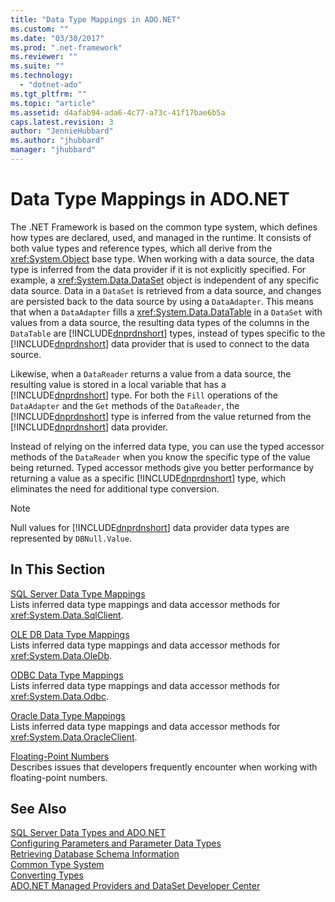 ```yaml
---
title: "Data Type Mappings in ADO.NET"
ms.custom: ""
ms.date: "03/30/2017"
ms.prod: ".net-framework"
ms.reviewer: ""
ms.suite: ""
ms.technology: 
  - "dotnet-ado"
ms.tgt_pltfrm: ""
ms.topic: "article"
ms.assetid: d4afab94-ada6-4c77-a73c-41f17bae6b5a
caps.latest.revision: 3
author: "JennieHubbard"
ms.author: "jhubbard"
manager: "jhubbard"
---
```

# Data Type Mappings in ADO.NET
The .NET Framework is based on the common type system, which defines how types are declared, used, and managed in the runtime. It consists of both value types and reference types, which all derive from the <xref:System.Object> base type. When working with a data source, the data type is inferred from the data provider if it is not explicitly specified. For example, a <xref:System.Data.DataSet> object is independent of any specific data source. Data in a `DataSet` is retrieved from a data source, and changes are persisted back to the data source by using a `DataAdapter`. This means that when a `DataAdapter` fills a <xref:System.Data.DataTable> in a `DataSet` with values from a data source, the resulting data types of the columns in the `DataTable` are [!INCLUDE[dnprdnshort](../../../../includes/dnprdnshort-md.md)] types, instead of types specific to the [!INCLUDE[dnprdnshort](../../../../includes/dnprdnshort-md.md)] data provider that is used to connect to the data source.  
  
 Likewise, when a `DataReader` returns a value from a data source, the resulting value is stored in a local variable that has a [!INCLUDE[dnprdnshort](../../../../includes/dnprdnshort-md.md)] type. For both the `Fill` operations of the `DataAdapter` and the `Get` methods of the `DataReader`, the [!INCLUDE[dnprdnshort](../../../../includes/dnprdnshort-md.md)] type is inferred from the value returned from the [!INCLUDE[dnprdnshort](../../../../includes/dnprdnshort-md.md)] data provider.  
  
 Instead of relying on the inferred data type, you can use the typed accessor methods of the `DataReader` when you know the specific type of the value being returned. Typed accessor methods give you better performance by returning a value as a specific [!INCLUDE[dnprdnshort](../../../../includes/dnprdnshort-md.md)] type, which eliminates the need for additional type conversion.  
  
> [!NOTE]
>  Null values for [!INCLUDE[dnprdnshort](../../../../includes/dnprdnshort-md.md)] data provider data types are represented by `DBNull.Value`.  
  
## In This Section  
 [SQL Server Data Type Mappings](../../../../docs/framework/data/adonet/sql-server-data-type-mappings.md)  
 Lists inferred data type mappings and data accessor methods for <xref:System.Data.SqlClient>.  
  
 [OLE DB Data Type Mappings](../../../../docs/framework/data/adonet/ole-db-data-type-mappings.md)  
 Lists inferred data type mappings and data accessor methods for <xref:System.Data.OleDb>.  
  
 [ODBC Data Type Mappings](../../../../docs/framework/data/adonet/odbc-data-type-mappings.md)  
 Lists inferred data type mappings and data accessor methods for <xref:System.Data.Odbc>.  
  
 [Oracle Data Type Mappings](../../../../docs/framework/data/adonet/oracle-data-type-mappings.md)  
 Lists inferred data type mappings and data accessor methods for <xref:System.Data.OracleClient>.  
  
 [Floating-Point Numbers](../../../../docs/framework/data/adonet/floating-point-numbers.md)  
 Describes issues that developers frequently encounter when working with floating-point numbers.  
  
## See Also  
 [SQL Server Data Types and ADO.NET](../../../../docs/framework/data/adonet/sql/sql-server-data-types.md)   
 [Configuring Parameters and Parameter Data Types](../../../../docs/framework/data/adonet/configuring-parameters-and-parameter-data-types.md)   
 [Retrieving Database Schema Information](../../../../docs/framework/data/adonet/retrieving-database-schema-information.md)   
 [Common Type System](../../../../docs/standard/base-types/common-type-system.md)   
 [Converting Types](http://msdn.microsoft.com/en-us/6038316e-bdaf-4f55-8006-407f591ce156)   
 [ADO.NET Managed Providers and DataSet Developer Center](http://go.microsoft.com/fwlink/?LinkId=217917)
